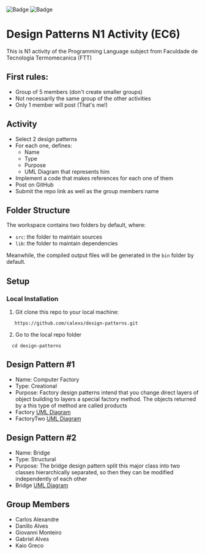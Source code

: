 ![Badge](https://img.shields.io/badge/jdk-v11.0.11-yellowgreen) ![Badge](https://img.shields.io/badge/java-v1.8.0__301-red)
# Design Patterns N1 Activity (EC6)

This is N1 activity of the Programming Language subject from Faculdade de Tecnologia Termomecanica (FTT)

## First rules:

- Group of 5 members (don't create smaller groups)
- Not necessarily the same group of the other activities
- Only 1 member will post (That's me!)

## Activity

- Select 2 design patterns
- For each one, defines:
  - Name
  - Type
  - Purpose
  - UML Diagram that represents him
- Implement a code that makes references for each one of them
- Post on GitHub
- Submit the repo link as well as the group members name

## Folder Structure

The workspace contains two folders by default, where:

- `src`: the folder to maintain sources
- `lib`: the folder to maintain dependencies

Meanwhile, the compiled output files will be generated in the `bin` folder by default.

## Setup

### Local Installation
  1. Git clone this repo to your local machine:
  ``` console
     https://github.com/calexs/design-patterns.git
  ```
  2. Go to the local repo folder
  ``` console
    cd design-patterns
  ```
## Design Pattern #1

- Name: Computer Factory
- Type: Creational
- Purpose: Factory design patterns intend that you change direct layers of object building to layers a special factory method. The objects returned by a this type of method are called products
- Factory <a href="https://drive.google.com/file/d/1aDhjW4CU6b9Qha2oy0x1JOKf0YSV_17S/view?usp=sharing">UML Diagram</a>
- FactoryTwo <a href="https://drive.google.com/file/d/1PtQxouXs8BPet8z6f9g7UEQjbK00YRLa/view?usp=sharing">UML Diagram</a>

## Design Pattern #2

- Name: Bridge
- Type: Structural
- Purpose: The bridge design pattern split this major class into two classes hierarchically separated, so then they can be modified independently of each other
- Bridge <a href="https://drive.google.com/file/d/1neV64TCFNbGrEfKiXFhVe8UDz9kqrApS/view?usp=sharing">UML Diagram</a>

## Group Members

- Carlos Alexandre
- Danillo Alves
- Giovanni Monteiro
- Gabriel Alves
- Kaio Greco
